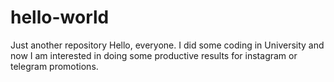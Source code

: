 # hello-world
Just another repository
Hello, everyone. I did some coding in University and now I am interested in doing some productive results for instagram or telegram promotions.
